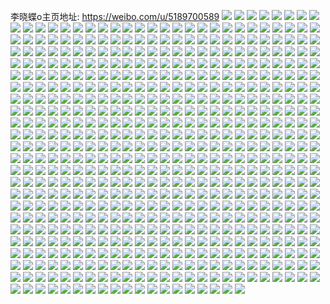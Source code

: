 李晓蝶o主页地址: https://weibo.com/u/5189700589 
![](https://wx4.sinaimg.cn/mw2000/005Fdscdly1h90dqfouexj31ig20f7wh.jpg) 
![](https://wx4.sinaimg.cn/mw2000/005Fdscdly1h90dqgrvoej31o0280npd.jpg) 
![](https://wx4.sinaimg.cn/mw2000/005Fdscdly1h90dqoedykj32c034mx6r.jpg) 
![](https://wx4.sinaimg.cn/mw2000/005Fdscdly1h90dqjhxczj31o0280npd.jpg) 
![](https://wx4.sinaimg.cn/mw2000/005Fdscdly1h90dr0ix6lj31o02804qq.jpg) 
![](https://wx4.sinaimg.cn/mw2000/005Fdscdly1h8qthbfp49j31o0280e81.jpg) 
![](https://wx4.sinaimg.cn/mw2000/005Fdscdly1h6ndadw82bj30u00wwjv1.jpg) 
![](https://wx4.sinaimg.cn/mw2000/005Fdscdly1h6m621wf6wj30zo0psjvu.jpg) 
![](https://wx4.sinaimg.cn/mw2000/005Fdscdly1h6j8hferr8j32c02c04qp.jpg) 
![](https://wx4.sinaimg.cn/mw2000/005Fdscdly1h6j87uygp4j32c02c0nbs.jpg) 
![](https://wx4.sinaimg.cn/mw2000/005Fdscdly1h6j8dy2i3oj32c02c0qrf.jpg) 
![](https://wx4.sinaimg.cn/mw2000/005Fdscdgy1h6c2bkn1poj31o0280grs.jpg) 
![](https://wx4.sinaimg.cn/mw2000/005Fdscdgy1h6c2bq7zt3j31o0281gqx.jpg) 
![](https://wx4.sinaimg.cn/mw2000/005Fdscdgy1h6c2kpcgekj32c0340ha6.jpg) 
![](https://wx4.sinaimg.cn/mw2000/005Fdscdgy1h6c2bgo3dwj30zo1bm41q.jpg) 
![](https://wx4.sinaimg.cn/mw2000/005Fdscdgy1h6c2b7m383j31o0280kjl.jpg) 
![](https://wx4.sinaimg.cn/mw2000/005Fdscdgy1h6c2bmipcjj31o02807eh.jpg) 
![](https://wx4.sinaimg.cn/mw2000/005Fdscdgy1h6c2bdthb4j30zo1bv1gr.jpg) 
![](https://wx4.sinaimg.cn/mw2000/005Fdscdgy1h6c2bso3tdj30zo1b1q9d.jpg) 
![](https://wx4.sinaimg.cn/mw2000/005Fdscdgy1h6c2h5tckyj31o028r4qq.jpg) 
![](https://wx4.sinaimg.cn/mw2000/005Fdscdly1h608ixtxgwj31o0280kjl.jpg) 
![](https://wx4.sinaimg.cn/mw2000/005Fdscdly1h608ib46yrj31ko27yagz.jpg) 
![](https://wx4.sinaimg.cn/mw2000/005Fdscdly1h608ithsagj31o0280tia.jpg) 
![](https://wx4.sinaimg.cn/mw2000/005Fdscdly1h52vajpbsqj31gw1yd4qp.jpg) 
![](https://wx4.sinaimg.cn/mw2000/005Fdscdly1h52vaivaejj30t219qwnw.jpg) 
![](https://wx4.sinaimg.cn/mw2000/005Fdscdly1h52vaj6orsj30ku0rsjwf.jpg) 
![](https://wx4.sinaimg.cn/mw2000/005Fdscdly1h4yejpgi2yj31o0280npd.jpg) 
![](https://wx4.sinaimg.cn/mw2000/005Fdscdly1h4vms8bqmgj30zo256dyf.jpg) 
![](https://wx4.sinaimg.cn/mw2000/005Fdscdly1h4l7ttb0vij31o0280b29.jpg) 
![](https://wx4.sinaimg.cn/mw2000/005Fdscdly1h4ay9s9obqj30se11v4b3.jpg) 
![](https://wx4.sinaimg.cn/mw2000/005Fdscdly1h4ay62gh09j31o028rnpd.jpg) 
![](https://wx4.sinaimg.cn/mw2000/005Fdscdly1h456ehzxqwj31t91t97wh.jpg) 
![](https://wx4.sinaimg.cn/mw2000/005Fdscdly1h456efht08j32c02c0u0x.jpg) 
![](https://wx4.sinaimg.cn/mw2000/005Fdscdly1h43gx2agq1j30ku0rsaex.jpg) 
![](https://wx4.sinaimg.cn/mw2000/005Fdscdly1h41ngn353aj30zo0pf791.jpg) 
![](https://wx4.sinaimg.cn/mw2000/005Fdscdly1h41ngnhbm4j30zo11vn64.jpg) 
![](https://wx4.sinaimg.cn/mw2000/005Fdscdly1h41ngo88zej30zh0bxtal.jpg) 
![](https://wx4.sinaimg.cn/mw2000/005Fdscdly1h41ngoi088j30zo0853zo.jpg) 
![](https://wx4.sinaimg.cn/mw2000/005Fdscdly1h3u5ukwcoaj31o0280b2b.jpg) 
![](https://wx4.sinaimg.cn/mw2000/005Fdscdly1h3u5ulv2l6j31o0280e83.jpg) 
![](https://wx4.sinaimg.cn/mw2000/005Fdscdly1h38rwpd4cxj32c02c0u0x.jpg) 
![](https://wx4.sinaimg.cn/mw2000/005Fdscdly1h38rwuupbdj32c02c01dm.jpg) 
![](https://wx4.sinaimg.cn/mw2000/005Fdscdly1h38rx5bo3rj32c02c0hdu.jpg) 
![](https://wx4.sinaimg.cn/mw2000/005Fdscdly1h38rg3iri2j30zo256kjl.jpg) 
![](https://wx4.sinaimg.cn/mw2000/005Fdscdly1h38rfj2ez8j30zo256kjl.jpg) 
![](https://wx4.sinaimg.cn/mw2000/005Fdscdly1h38rje3sz8j32560zox6p.jpg) 
![](https://wx4.sinaimg.cn/mw2000/005Fdscdly1h332u7xcmej31o0280npd.jpg) 
![](https://wx4.sinaimg.cn/mw2000/005Fdscdly1h314gqwycoj31o0280hdt.jpg) 
![](https://wx4.sinaimg.cn/mw2000/005Fdscdly1h2e3jd9wzsj30u00u0n7s.jpg) 
![](https://wx4.sinaimg.cn/mw2000/005Fdscdly1h2e3jdks3ij30u00u013z.jpg) 
![](https://wx4.sinaimg.cn/mw2000/005Fdscdly1h2e3jdx6egj30u00u0wr1.jpg) 
![](https://wx4.sinaimg.cn/mw2000/005Fdscdly1h27y7qyclqj32c02c0qv6.jpg) 
![](https://wx4.sinaimg.cn/mw2000/005Fdscdly1h26twt2237j31hz1pwhdt.jpg) 
![](https://wx4.sinaimg.cn/mw2000/005Fdscdly1h26tws21dij30u00u2jzc.jpg) 
![](https://wx4.sinaimg.cn/mw2000/005Fdscdly1h26twtmxxgj30ty0yynfl.jpg) 
![](https://wx4.sinaimg.cn/mw2000/005Fdscdly1h1w9yxzbj8j30zo256kcn.jpg) 
![](https://wx4.sinaimg.cn/mw2000/005Fdscdly1h1w9yxermkj30zo1bitgg.jpg) 
![](https://wx4.sinaimg.cn/mw2000/005Fdscdly1h0q1aklpm4j31o0280e81.jpg) 
![](https://wx4.sinaimg.cn/mw2000/005Fdscdly1h0lb2ttlttj31o01o04of.jpg) 
![](https://wx4.sinaimg.cn/mw2000/005Fdscdly1h0a7xwf5ycj32c02c0qv5.jpg) 
![](https://wx4.sinaimg.cn/mw2000/005Fdscdly1h0a7xx8vxqj32c02c0npd.jpg) 
![](https://wx4.sinaimg.cn/mw2000/005Fdscdly1h0a7xxzadqj32c02c0hdt.jpg) 
![](https://wx4.sinaimg.cn/mw2000/005Fdscdly1h0a7xynrssj32c02c0b29.jpg) 
![](https://wx4.sinaimg.cn/mw2000/005Fdscdly1h0a7xz1drpj30u00u0akm.jpg) 
![](https://wx4.sinaimg.cn/mw2000/005Fdscdly1h0a7xzenhmj30w70zotmy.jpg) 
![](https://wx4.sinaimg.cn/mw2000/005Fdscdly1h0a7y02iknj32c02c07wi.jpg) 
![](https://wx4.sinaimg.cn/mw2000/005Fdscdly1h0a7y186wxj32c02c0qv6.jpg) 
![](https://wx4.sinaimg.cn/mw2000/005Fdscdly1h0a7xvoyrwj31jk0pote5.jpg) 
![](https://wx4.sinaimg.cn/mw2000/005Fdscdly1gz79jorl3nj313211zatt.jpg) 
![](https://wx4.sinaimg.cn/mw2000/005Fdscdly1gz79k7unf6j32c02c0e83.jpg) 
![](https://wx4.sinaimg.cn/mw2000/005Fdscdly1gz79jmjifcj32c02c0hdv.jpg) 
![](https://wx4.sinaimg.cn/mw2000/005Fdscdly1gyvcuoxk4jj32c02c0b2a.jpg) 
![](https://wx4.sinaimg.cn/mw2000/005Fdscdly1gyshexzfuij32560zo7wh.jpg) 
![](https://wx4.sinaimg.cn/mw2000/005Fdscdly1gyshf03ntuj32560zoe81.jpg) 
![](https://wx4.sinaimg.cn/mw2000/005Fdscdly1gyomey2blzj32c02c01kx.jpg) 
![](https://wx4.sinaimg.cn/mw2000/005Fdscdly1gymk2g5r4mj30tz12u1bw.jpg) 
![](https://wx4.sinaimg.cn/mw2000/005Fdscdly1gymk2h89cnj30u0130dyb.jpg) 
![](https://wx4.sinaimg.cn/mw2000/005Fdscdly1gy9q2i588yj31nz25wb29.jpg) 
![](https://wx4.sinaimg.cn/mw2000/005Fdscdly1gxyzrbivu0j31o0280e81.jpg) 
![](https://wx4.sinaimg.cn/mw2000/005Fdscdly1gxyzrchkscj31o0280b2a.jpg) 
![](https://wx4.sinaimg.cn/mw2000/005Fdscdly1gxuf50pyaej32801o0x6p.jpg) 
![](https://wx4.sinaimg.cn/mw2000/005Fdscdly1gxkmcnzx1cj32c02c0npd.jpg) 
![](https://wx4.sinaimg.cn/mw2000/005Fdscdly1gx1r7veqjjj32c02c07wi.jpg) 
![](https://wx4.sinaimg.cn/mw2000/005Fdscdly1gx1r7u88a2j30yi1czwqu.jpg) 
![](https://wx4.sinaimg.cn/mw2000/005Fdscdly1gwuvyzh0vuj31411hcqkt.jpg) 
![](https://wx4.sinaimg.cn/mw2000/005Fdscdly1gwuvyyf07nj31411hcaox.jpg) 
![](https://wx4.sinaimg.cn/mw2000/005Fdscdly1gwuvywnkpzj31411hc4e9.jpg) 
![](https://wx4.sinaimg.cn/mw2000/005Fdscdly1gwuvyxsbnaj31401hc7jh.jpg) 
![](https://wx4.sinaimg.cn/mw2000/005Fdscdly1gwus9kvpefj32c02c07wi.jpg) 
![](https://wx4.sinaimg.cn/mw2000/005Fdscdly1gwjhbh11wnj32c02c0kjl.jpg) 
![](https://wx4.sinaimg.cn/mw2000/005Fdscdly1gwf5oo86nij31o0280e81.jpg) 
![](https://wx4.sinaimg.cn/mw2000/005Fdscdly1gwf104nyynj31o02807wh.jpg) 
![](https://wx4.sinaimg.cn/mw2000/005Fdscdly1gwf103v8tgj31o02807wh.jpg) 
![](https://wx4.sinaimg.cn/mw2000/005Fdscdly1gwf105efjsj328a28ax6p.jpg) 
![](https://wx4.sinaimg.cn/mw2000/005Fdscdly1gwf1511p3jj32c02c0npe.jpg) 
![](https://wx4.sinaimg.cn/mw2000/005Fdscdly1gwf1abwp3uj32c0298kjl.jpg) 
![](https://wx4.sinaimg.cn/mw2000/005Fdscdly1gw8np7w323j32c02c0npe.jpg) 
![](https://wx4.sinaimg.cn/mw2000/005Fdscdly1guu732h7stj62c02c0u0x02.jpg) 
![](https://wx4.sinaimg.cn/mw2000/005Fdscdly1guu73t4fkfj60u01sxgu802.jpg) 
![](https://wx4.sinaimg.cn/mw2000/005Fdscdly1gutwmlqp8rj62c02c0qv602.jpg) 
![](https://wx4.sinaimg.cn/mw2000/005Fdscdly1gutrigf0dgj62801o0b2902.jpg) 
![](https://wx4.sinaimg.cn/mw2000/005Fdscdly1guohkiltssj62c02c0kjl02.jpg) 
![](https://wx4.sinaimg.cn/mw2000/005Fdscdly1guohkqcammj62c02c0u0x02.jpg) 
![](https://wx4.sinaimg.cn/mw2000/005Fdscdly1guohkm1bksj62c02c0qv602.jpg) 
![](https://wx4.sinaimg.cn/mw2000/005Fdscdly1guohkoty95j62c02c0hdu02.jpg) 
![](https://wx4.sinaimg.cn/mw2000/005Fdscdly1guo0rwzndmj60yi0l60vw02.jpg) 
![](https://wx4.sinaimg.cn/mw2000/005Fdscdly1gu3mruhvmkj31j41z8qv5.jpg) 
![](https://wx4.sinaimg.cn/mw2000/005Fdscdly1gu3mrvbn8pj31jc27zx6p.jpg) 
![](https://wx4.sinaimg.cn/mw2000/005Fdscdly1gtudrv72p8j31ii23ehdt.jpg) 
![](https://wx4.sinaimg.cn/mw2000/005Fdscdly1gtudtwgtqzj31o0280npd.jpg) 
![](https://wx4.sinaimg.cn/mw2000/005Fdscdly1gttej4mllij32c033yqv6.jpg) 
![](https://wx4.sinaimg.cn/mw2000/005Fdscdly1gttej2pghrj32c02c0qv5.jpg) 
![](https://wx4.sinaimg.cn/mw2000/005Fdscdly1gtczaclzjoj32c02c04qq.jpg) 
![](https://wx4.sinaimg.cn/mw2000/005Fdscdly1gtczab81e3j30u00zuqi0.jpg) 
![](https://wx4.sinaimg.cn/mw2000/005Fdscdly1gtczah3dc5j33402c0npf.jpg) 
![](https://wx4.sinaimg.cn/mw2000/005Fdscdly1gtczakqulrj33402c0b2b.jpg) 
![](https://wx4.sinaimg.cn/mw2000/005Fdscdly1gtau64sarnj31o0280e81.jpg) 
![](https://wx4.sinaimg.cn/mw2000/005Fdscdly1gtau645pp3j31o0280hdt.jpg) 
![](https://wx4.sinaimg.cn/mw2000/005Fdscdly1gtau5hvuf6j31o0280hdt.jpg) 
![](https://wx4.sinaimg.cn/mw2000/005Fdscdly1gtatv0ndjjj31o0280hdt.jpg) 
![](https://wx4.sinaimg.cn/mw2000/005Fdscdly1gt51l80vvbj32c02c0npd.jpg) 
![](https://wx4.sinaimg.cn/mw2000/005Fdscdly1gt2js5v8a6j32c02c0e82.jpg) 
![](https://wx4.sinaimg.cn/mw2000/005Fdscdly1gsyqjfjw86j32c02c0b29.jpg) 
![](https://wx4.sinaimg.cn/mw2000/005Fdscdly1gsyqjehaynj32c02c0b29.jpg) 
![](https://wx4.sinaimg.cn/mw2000/005Fdscdly1gsmqeyl3wjj32c02c0hdt.jpg) 
![](https://wx4.sinaimg.cn/mw2000/005Fdscdly1gsdgzdqjcij30u0133b29.jpg) 
![](https://wx4.sinaimg.cn/mw2000/005Fdscdly1gsdgyes1cbj31o0280hdt.jpg) 
![](https://wx4.sinaimg.cn/mw2000/005Fdscdly1gsdgydu2vyj31j822t7wh.jpg) 
![](https://wx4.sinaimg.cn/mw2000/005Fdscdly1gsdgyqmwhej32c02c0e81.jpg) 
![](https://wx4.sinaimg.cn/mw2000/005Fdscdly1gsbwf0ms4nj33402c04qq.jpg) 
![](https://wx4.sinaimg.cn/mw2000/005Fdscdly1gsbwf2ivn4j33402c07wi.jpg) 
![](https://wx4.sinaimg.cn/mw2000/005Fdscdly1gsaram3qp6j30yi1nxdsm.jpg) 
![](https://wx4.sinaimg.cn/mw2000/005Fdscdly1gsarap2hvqj311k0lbq75.jpg) 
![](https://wx4.sinaimg.cn/mw2000/005Fdscdly1gsarapd8qej30o90d6q4s.jpg) 
![](https://wx4.sinaimg.cn/mw2000/005Fdscdly1gsaraoqpl6j30yi22o7gn.jpg) 
![](https://wx4.sinaimg.cn/mw2000/005Fdscdly1gsarapoa5nj30yi22ogwc.jpg) 
![](https://wx4.sinaimg.cn/mw2000/005Fdscdly1gsaran3hpdj32c02vehdt.jpg) 
![](https://wx4.sinaimg.cn/mw2000/005Fdscdly1gs1rnci6s0j31140njwj6.jpg) 
![](https://wx4.sinaimg.cn/mw2000/005Fdscdly1gs1rmtwns3j32c02c0k9s.jpg) 
![](https://wx4.sinaimg.cn/mw2000/005Fdscdly1gs1rmv3ipuj33402c04qp.jpg) 
![](https://wx4.sinaimg.cn/mw2000/005Fdscdly1grlql6nqmwj30j60qq4an.jpg) 
![](https://wx4.sinaimg.cn/mw2000/005Fdscdly1grlqkkl56tj32c02c07wh.jpg) 
![](https://wx4.sinaimg.cn/mw2000/005Fdscdly1grlqkmgz2vj32c02c0nn1.jpg) 
![](https://wx4.sinaimg.cn/mw2000/005Fdscdly1grlqkqk9iij32c02c04ok.jpg) 
![](https://wx4.sinaimg.cn/mw2000/005Fdscdly1grlqgo7ydgj31o0280b29.jpg) 
![](https://wx4.sinaimg.cn/mw2000/005Fdscdly1grlqko2bzpj32c02c0kjl.jpg) 
![](https://wx4.sinaimg.cn/mw2000/005Fdscdly1grlqktox4vj33402c0kjl.jpg) 
![](https://wx4.sinaimg.cn/mw2000/005Fdscdly1grlqkv8gsaj30qb163n3a.jpg) 
![](https://wx4.sinaimg.cn/mw2000/005Fdscdly1grlqum82m7j30pj0tqqa9.jpg) 
![](https://wx4.sinaimg.cn/mw2000/005Fdscdly1grk2o30zg5j31o02801kx.jpg) 
![](https://wx4.sinaimg.cn/mw2000/005Fdscdly1grk2o2fnwpj31o02801kx.jpg) 
![](https://wx4.sinaimg.cn/mw2000/005Fdscdly1grk2o0ou0zj31o0280b29.jpg) 
![](https://wx4.sinaimg.cn/mw2000/005Fdscdly1grk2nzmym4j31o02801kx.jpg) 
![](https://wx4.sinaimg.cn/mw2000/005Fdscdly1grk2o16qy3j31o02804qp.jpg) 
![](https://wx4.sinaimg.cn/mw2000/005Fdscdly1grk2o1ooajj31o02804qp.jpg) 
![](https://wx4.sinaimg.cn/mw2000/005Fdscdgy1grfbjjzhxoj31o02801kx.jpg) 
![](https://wx4.sinaimg.cn/mw2000/005Fdscdgy1grfbjfryykj31401hctjs.jpg) 
![](https://wx4.sinaimg.cn/mw2000/005Fdscdgy1grfbjht30rj31401hc7fw.jpg) 
![](https://wx4.sinaimg.cn/mw2000/005Fdscdgy1gre42bbd1jj31o02804qp.jpg) 
![](https://wx4.sinaimg.cn/mw2000/005Fdscdgy1gre42ah0c3j31o02804qp.jpg) 
![](https://wx4.sinaimg.cn/mw2000/005Fdscdgy1gqfnd6jqgkj31o0280x6p.jpg) 
![](https://wx4.sinaimg.cn/mw2000/005Fdscdgy1gqfnd51hvvj31jk223e81.jpg) 
![](https://wx4.sinaimg.cn/mw2000/005Fdscdly1gpmy5hr00bj32c02c0kjl.jpg) 
![](https://wx4.sinaimg.cn/mw2000/005Fdscdly1gpmy50dqmbj32c02c0b29.jpg) 
![](https://wx4.sinaimg.cn/mw2000/005Fdscdly1gpmy51zj9hj32c02c01kx.jpg) 
![](https://wx4.sinaimg.cn/mw2000/005Fdscdly1gpmy53ueq6j32c02c0b29.jpg) 
![](https://wx4.sinaimg.cn/mw2000/005Fdscdly1gph6bl4rzej31o02yohdt.jpg) 
![](https://wx4.sinaimg.cn/mw2000/005Fdscdly1gp6wy7fnsaj31o0280x6p.jpg) 
![](https://wx4.sinaimg.cn/mw2000/005Fdscdly1gp6wy6rp2ij31d9233b29.jpg) 
![](https://wx4.sinaimg.cn/mw2000/005Fdscdly1gp6wy60f19j31o0280x6p.jpg) 
![](https://wx4.sinaimg.cn/mw2000/005Fdscdly1gp6wy9v1t9j31co23ib29.jpg) 
![](https://wx4.sinaimg.cn/mw2000/005Fdscdly1gp6wyag8tkj31o0280x6p.jpg) 
![](https://wx4.sinaimg.cn/mw2000/005Fdscdly1gp6wy89z4kj31o0280hdt.jpg) 
![](https://wx4.sinaimg.cn/mw2000/005Fdscdly1gonrdjc1b0j31401hc19l.jpg) 
![](https://wx4.sinaimg.cn/mw2000/005Fdscdly1gonrdjvwc5j31411hc17a.jpg) 
![](https://wx4.sinaimg.cn/mw2000/005Fdscdgy1gomu8r7g3uj32c02c0hc2.jpg) 
![](https://wx4.sinaimg.cn/mw2000/005Fdscdgy1gomu8v51xgj30te11iagb.jpg) 
![](https://wx4.sinaimg.cn/mw2000/005Fdscdgy1gomu8t8is6j32c02c0kjl.jpg) 
![](https://wx4.sinaimg.cn/mw2000/005Fdscdgy1golovgogcbj32c02c0qpo.jpg) 
![](https://wx4.sinaimg.cn/mw2000/005Fdscdgy1golovdbj4qj32c02c0u0o.jpg) 
![](https://wx4.sinaimg.cn/mw2000/005Fdscdgy1golovf0yolj32c02c04ob.jpg) 
![](https://wx4.sinaimg.cn/mw2000/005Fdscdgy1gofrsza8hbj32c02c0b29.jpg) 
![](https://wx4.sinaimg.cn/mw2000/005Fdscdgy1goey1478wej308a0adjs0.jpg) 
![](https://wx4.sinaimg.cn/mw2000/005Fdscdgy1gncv7zpe2bj30u00wnjux.jpg) 
![](https://wx4.sinaimg.cn/mw2000/005Fdscdgy1gm9iz4akfnj31o0280qv7.jpg) 
![](https://wx4.sinaimg.cn/mw2000/005Fdscdgy1gm9j0a8yk0j32ps1j0qt9.jpg) 
![](https://wx4.sinaimg.cn/mw2000/005Fdscdgy1gl7bsp55z5j31o02807wh.jpg) 
![](https://wx4.sinaimg.cn/mw2000/005Fdscdgy1gl7bsx6xi3j31o02807wh.jpg) 
![](https://wx4.sinaimg.cn/mw2000/005Fdscdgy1gl7bsrp0xcj31o02807wh.jpg) 
![](https://wx4.sinaimg.cn/mw2000/005Fdscdgy1gl7bsur507j31o02807wh.jpg) 
![](https://wx4.sinaimg.cn/mw2000/005Fdscdgy1gl7bsq1kuaj31o0280b29.jpg) 
![](https://wx4.sinaimg.cn/mw2000/005Fdscdgy1gl7bstx7lsj31o02807wh.jpg) 
![](https://wx4.sinaimg.cn/mw2000/005Fdscdgy1gl7bsqwx47j31o0280b29.jpg) 
![](https://wx4.sinaimg.cn/mw2000/005Fdscdgy1gl7bsvlzzuj31o02804qp.jpg) 
![](https://wx4.sinaimg.cn/mw2000/005Fdscdgy1gl7bswcb7bj31o02804qp.jpg) 
![](https://wx4.sinaimg.cn/mw2000/005Fdscdgy1gl0lxt18lcj32c026k1ky.jpg) 
![](https://wx4.sinaimg.cn/mw2000/005Fdscdgy1gl0lxq4zilj32c02c0npd.jpg) 
![](https://wx4.sinaimg.cn/mw2000/005Fdscdgy1gl0lxrnqbmj32c02c0hdt.jpg) 
![](https://wx4.sinaimg.cn/mw2000/005Fdscdgy1gl0lxz52dqj32c02c0qpj.jpg) 
![](https://wx4.sinaimg.cn/mw2000/005Fdscdgy1gl0lxoz8g5j30u00zyb29.jpg) 
![](https://wx4.sinaimg.cn/mw2000/005Fdscdgy1gl0lxwwirvj32c02c01ky.jpg) 
![](https://wx4.sinaimg.cn/mw2000/005Fdscdgy1gktrqgxcdwj31o026chdu.jpg) 
![](https://wx4.sinaimg.cn/mw2000/005Fdscdgy1gktrq9a6klj31o026wu0z.jpg) 
![](https://wx4.sinaimg.cn/mw2000/005Fdscdgy1gktrqtsehnj31o029ku10.jpg) 
![](https://wx4.sinaimg.cn/mw2000/005Fdscdgy1gktrr0cvadj31kl23g7wj.jpg) 
![](https://wx4.sinaimg.cn/mw2000/005Fdscdgy1gktrrj0dvpj31o0280b2c.jpg) 
![](https://wx4.sinaimg.cn/mw2000/005Fdscdgy1gktrrpzvhej31o02801kg.jpg) 
![](https://wx4.sinaimg.cn/mw2000/005Fdscdgy1gkdzmm8mcwj33402c0ty1.jpg) 
![](https://wx4.sinaimg.cn/mw2000/005Fdscdgy1gkdzlqr4cgj33402gxqv6.jpg) 
![](https://wx4.sinaimg.cn/mw2000/005Fdscdgy1gkdzloytncj32c02c0x6p.jpg) 
![](https://wx4.sinaimg.cn/mw2000/005Fdscdgy1gkdzltydinj31o02yo7wh.jpg) 
![](https://wx4.sinaimg.cn/mw2000/005Fdscdgy1gkdzlrnh51j32c02c01kx.jpg) 
![](https://wx4.sinaimg.cn/mw2000/005Fdscdgy1gkdzlv5bw9j31o02yohdt.jpg) 
![](https://wx4.sinaimg.cn/mw2000/005Fdscdgy1gk601s7t2rj31o029s1l3.jpg) 
![](https://wx4.sinaimg.cn/mw2000/005Fdscdgy1gk601mt3wnj31o0280e88.jpg) 
![](https://wx4.sinaimg.cn/mw2000/005Fdscdgy1gk601hc3zrj31o0280u11.jpg) 
![](https://wx4.sinaimg.cn/mw2000/005Fdscdgy1gk601d3o34j31o0280qv9.jpg) 
![](https://wx4.sinaimg.cn/mw2000/005Fdscdgy1gk6014wkcdj32c03401l0.jpg) 
![](https://wx4.sinaimg.cn/mw2000/005Fdscdgy1gk600yxe8aj33402c0kjp.jpg) 
![](https://wx4.sinaimg.cn/mw2000/005Fdscdgy1gk601134uxj32c02c07wi.jpg) 
![](https://wx4.sinaimg.cn/mw2000/005Fdscdgy1gk6018btbxj32c03407wl.jpg) 
![](https://wx4.sinaimg.cn/mw2000/005Fdscdgy1gk601vll0uj31o0280kjn.jpg) 
![](https://wx4.sinaimg.cn/mw2000/005Fdscdly1gk45v6fjkdj31o0280x6r.jpg) 
![](https://wx4.sinaimg.cn/mw2000/005Fdscdly1gk45v4ndzvj31o0280npf.jpg) 
![](https://wx4.sinaimg.cn/mw2000/005Fdscdly1gk45v2bjwij31o0280x6r.jpg) 
![](https://wx4.sinaimg.cn/mw2000/005Fdscdly1gk3tjh4nonj32c02c01kx.jpg) 
![](https://wx4.sinaimg.cn/mw2000/005Fdscdly1gk3tj736lxj32c02c07wh.jpg) 
![](https://wx4.sinaimg.cn/mw2000/005Fdscdly1gk3tj9y2iyj32c02c07wh.jpg) 
![](https://wx4.sinaimg.cn/mw2000/005Fdscdly1gk3tix1byaj32c02c04nj.jpg) 
![](https://wx4.sinaimg.cn/mw2000/005Fdscdly1gk3tizvyehj32c02c07wh.jpg) 
![](https://wx4.sinaimg.cn/mw2000/005Fdscdly1gk3tj24tlbj32c02c01kx.jpg) 
![](https://wx4.sinaimg.cn/mw2000/005Fdscdly1gk3tj4ridaj32c02c0qs0.jpg) 
![](https://wx4.sinaimg.cn/mw2000/005Fdscdly1gk3tjcw1s1j32c02c0b29.jpg) 
![](https://wx4.sinaimg.cn/mw2000/005Fdscdly1gk3tjf3pnfj32c02c04qp.jpg) 
![](https://wx4.sinaimg.cn/mw2000/005Fdscdly1gk200jgag9j33402c0u0x.jpg) 
![](https://wx4.sinaimg.cn/mw2000/005Fdscdly1gk2008bnz2j33402c07wi.jpg) 
![](https://wx4.sinaimg.cn/mw2000/005Fdscdly1gk200e22t2j33402c04qq.jpg) 
![](https://wx4.sinaimg.cn/mw2000/005Fdscdly1gk20041igwj33402c0b29.jpg) 
![](https://wx4.sinaimg.cn/mw2000/005Fdscdly1gk1zzpi3maj31zk1iyhdy.jpg) 
![](https://wx4.sinaimg.cn/mw2000/005Fdscdly1gk2000mng7j32c02c0hdt.jpg) 
![](https://wx4.sinaimg.cn/mw2000/005Fdscdly1gk1zzwj23kj32c02c07wh.jpg) 
![](https://wx4.sinaimg.cn/mw2000/005Fdscdly1gk1zzrdwesj32c02c04qp.jpg) 
![](https://wx4.sinaimg.cn/mw2000/005Fdscdly1gk1zzu27lpj32c02c01kx.jpg) 
![](https://wx4.sinaimg.cn/mw2000/005Fdscdgy1gjjieryfb4j31o0280u0z.jpg) 
![](https://wx4.sinaimg.cn/mw2000/005Fdscdgy1gjjbc747srj32c02c0kjl.jpg) 
![](https://wx4.sinaimg.cn/mw2000/005Fdscdgy1gjjbc4oiq2j32c02c01a7.jpg) 
![](https://wx4.sinaimg.cn/mw2000/005Fdscdgy1gja9wbnlxgj32c02c07wm.jpg) 
![](https://wx4.sinaimg.cn/mw2000/005Fdscdgy1gja9wq6p6dj32801o0qv8.jpg) 
![](https://wx4.sinaimg.cn/mw2000/005Fdscdgy1gja9wczridj30v9176u0x.jpg) 
![](https://wx4.sinaimg.cn/mw2000/005Fdscdgy1gja9wmq11jj32c02c0u11.jpg) 
![](https://wx4.sinaimg.cn/mw2000/005Fdscdgy1gja9wj381tj32c02c0x6u.jpg) 
![](https://wx4.sinaimg.cn/mw2000/005Fdscdgy1gja9wgete4j32c02c0kjo.jpg) 
![](https://wx4.sinaimg.cn/mw2000/005Fdscdgy1gja9ws2exjj31o0280qv7.jpg) 
![](https://wx4.sinaimg.cn/mw2000/005Fdscdgy1gja9wu130sj31o0280u0z.jpg) 
![](https://wx4.sinaimg.cn/mw2000/005Fdscdgy1gja9wx2iz1j31o02yoe84.jpg) 
![](https://wx4.sinaimg.cn/mw2000/005Fdscdgy1gj7ewszyofj32c02c0tsg.jpg) 
![](https://wx4.sinaimg.cn/mw2000/005Fdscdgy1giv1ht4pm6j31o02yoqv8.jpg) 
![](https://wx4.sinaimg.cn/mw2000/005Fdscdgy1giv1hop98zj32c02c01ky.jpg) 
![](https://wx4.sinaimg.cn/mw2000/005Fdscdgy1gisp1vgnncj31o0280npd.jpg) 
![](https://wx4.sinaimg.cn/mw2000/005Fdscdgy1giq7xf74o6j32c02c0npe.jpg) 
![](https://wx4.sinaimg.cn/mw2000/005Fdscdgy1giq7xdja90j3295295x6t.jpg) 
![](https://wx4.sinaimg.cn/mw2000/005Fdscdgy1giey5ewgsvj31o0280b2a.jpg) 
![](https://wx4.sinaimg.cn/mw2000/005Fdscdgy1giey5iy6ngj31o02804qq.jpg) 
![](https://wx4.sinaimg.cn/mw2000/005Fdscdgy1giex6jzgqoj31o01o04qq.jpg) 
![](https://wx4.sinaimg.cn/mw2000/005Fdscdgy1giex6opiwaj32c02c04qq.jpg) 
![](https://wx4.sinaimg.cn/mw2000/005Fdscdgy1giex6i13aej31o01o0e82.jpg) 
![](https://wx4.sinaimg.cn/mw2000/005Fdscdgy1giex6mniosj32c02c0u0y.jpg) 
![](https://wx4.sinaimg.cn/mw2000/005Fdscdgy1giex3hpwe6j32c02c0qv6.jpg) 
![](https://wx4.sinaimg.cn/mw2000/005Fdscdgy1giex6fx8zfj33402c01ky.jpg) 
![](https://wx4.sinaimg.cn/mw2000/005Fdscdgy1giex3kip9lj32c02c04qr.jpg) 
![](https://wx4.sinaimg.cn/mw2000/005Fdscdgy1giex6dk7bkj31o01o04qp.jpg) 
![](https://wx4.sinaimg.cn/mw2000/005Fdscdgy1gi7r3u0bx0j32xn278e82.jpg) 
![](https://wx4.sinaimg.cn/mw2000/005Fdscdly1gi0ufue2qlj32c02c0npd.jpg) 
![](https://wx4.sinaimg.cn/mw2000/005Fdscdly1gi0ufsx2nyj32c02c0b2a.jpg) 
![](https://wx4.sinaimg.cn/mw2000/005Fdscdly1gi0ufw1si0j32c02c0npd.jpg) 
![](https://wx4.sinaimg.cn/mw2000/005Fdscdgy1gi058i2l1cj33ar334b2c.jpg) 
![](https://wx4.sinaimg.cn/mw2000/005Fdscdgy1gi058ntuljj33402c3kjn.jpg) 
![](https://wx4.sinaimg.cn/mw2000/005Fdscdgy1gi058l4zioj3440334b2e.jpg) 
![](https://wx4.sinaimg.cn/mw2000/005Fdscdgy1gi058pr81wj33402lgnpf.jpg) 
![](https://wx4.sinaimg.cn/mw2000/005Fdscdgy1ghzyw85bvoj32c02c04qr.jpg) 
![](https://wx4.sinaimg.cn/mw2000/005Fdscdgy1ghzyw15g8gj32c02c0x6q.jpg) 
![](https://wx4.sinaimg.cn/mw2000/005Fdscdgy1ghzyw2nce9j32c02c0npe.jpg) 
![](https://wx4.sinaimg.cn/mw2000/005Fdscdgy1ghzyw9vqdbj32c02c04qq.jpg) 
![](https://wx4.sinaimg.cn/mw2000/005Fdscdgy1ghzywauimej32c02c0qv5.jpg) 
![](https://wx4.sinaimg.cn/mw2000/005Fdscdgy1ghzyvy6l1sj32c02c07wi.jpg) 
![](https://wx4.sinaimg.cn/mw2000/005Fdscdgy1ghzyw5e34ij32c02c0qv6.jpg) 
![](https://wx4.sinaimg.cn/mw2000/005Fdscdgy1ghzyvve9gzj32c02c0u0y.jpg) 
![](https://wx4.sinaimg.cn/mw2000/005Fdscdgy1ghzyvt7a4lj32c02c0b2a.jpg) 
![](https://wx4.sinaimg.cn/mw2000/005Fdscdgy1ghzywc7eqqj32c02c0qv5.jpg) 
![](https://wx4.sinaimg.cn/mw2000/005Fdscdgy1ghw9tuatewj322o340b2k.jpg) 
![](https://wx4.sinaimg.cn/mw2000/005Fdscdgy1ghw9tmktijj31f02iob29.jpg) 
![](https://wx4.sinaimg.cn/mw2000/005Fdscdgy1ghw9tdtindj322o3401l4.jpg) 
![](https://wx4.sinaimg.cn/mw2000/005Fdscdgy1ghw9towj7cj32c73ibnpf.jpg) 
![](https://wx4.sinaimg.cn/mw2000/005Fdscdgy1ghw9tndrmhj31f02iob29.jpg) 
![](https://wx4.sinaimg.cn/mw2000/005Fdscdgy1ghw9tyh3tqj322o3401l4.jpg) 
![](https://wx4.sinaimg.cn/mw2000/005Fdscdgy1ghw9tqa7qhj33344mo4qq.jpg) 
![](https://wx4.sinaimg.cn/mw2000/005Fdscdgy1ghw9u5wsavj322o3401l5.jpg) 
![](https://wx4.sinaimg.cn/mw2000/005Fdscdgy1ghw9taor6dj322434wb2k.jpg) 
![](https://wx4.sinaimg.cn/mw2000/005Fdscdgy1ghwa7fsmlmj32x64frkjm.jpg) 
![](https://wx4.sinaimg.cn/mw2000/005Fdscdgy1ghw9yvnzrxj322o340qvb.jpg) 
![](https://wx4.sinaimg.cn/mw2000/005Fdscdgy1ghtqe0zpucj31o01o0e82.jpg) 
![](https://wx4.sinaimg.cn/mw2000/005Fdscdly1ghpbz99eboj32c02c01kz.jpg) 
![](https://wx4.sinaimg.cn/mw2000/005Fdscdly1ghpbzdvljtj32c02c0b2a.jpg) 
![](https://wx4.sinaimg.cn/mw2000/005Fdscdly1ghpbzav224j32c02c0x6p.jpg) 
![](https://wx4.sinaimg.cn/mw2000/005Fdscdly1ghpbzcdz4kj32c02c0npd.jpg) 
![](https://wx4.sinaimg.cn/mw2000/005Fdscdly1ghpbuh6l8xj33402c0e82.jpg) 
![](https://wx4.sinaimg.cn/mw2000/005Fdscdly1ghpbuitjenj32c02c0qv6.jpg) 
![](https://wx4.sinaimg.cn/mw2000/005Fdscdly1ghpbuqmu6ej32c02c0x6q.jpg) 
![](https://wx4.sinaimg.cn/mw2000/005Fdscdly1ghpbus56axj32c02c0b2a.jpg) 
![](https://wx4.sinaimg.cn/mw2000/005Fdscdly1ghpbzh8fz5j32c02c07wj.jpg) 
![](https://wx4.sinaimg.cn/mw2000/005Fdscdly1ghpbzfdxxjj32c02c0b2a.jpg) 
![](https://wx4.sinaimg.cn/mw2000/005Fdscdly1ghpbuvhwrmj33402c0u0y.jpg) 
![](https://wx4.sinaimg.cn/mw2000/005Fdscdly1ghpbuthyw7j32c02c0b2a.jpg) 
![](https://wx4.sinaimg.cn/mw2000/005Fdscdly1ghpbwrqxd4j33402c07wi.jpg) 
![](https://wx4.sinaimg.cn/mw2000/005Fdscdgy1ghrwd2p9wvj3128128qv5.jpg) 
![](https://wx4.sinaimg.cn/mw2000/005Fdscdly1ghp52zbj1yj33402c0b2b.jpg) 
![](https://wx4.sinaimg.cn/mw2000/005Fdscdly1ghp53273l2j33402c0e83.jpg) 
![](https://wx4.sinaimg.cn/mw2000/005Fdscdly1ghp5362xtrj32c029bqv7.jpg) 
![](https://wx4.sinaimg.cn/mw2000/005Fdscdly1ghp5395l4qj33402c0kjm.jpg) 
![](https://wx4.sinaimg.cn/mw2000/005Fdscdly1ghp53bq310j33402c07wh.jpg) 
![](https://wx4.sinaimg.cn/mw2000/005Fdscdly1ghp54tjwilj32c02c07wi.jpg) 
![](https://wx4.sinaimg.cn/mw2000/005Fdscdly1ghp54qwpdfj32c02c07wi.jpg) 
![](https://wx4.sinaimg.cn/mw2000/005Fdscdly1ghp54wd756j32c02c04qq.jpg) 
![](https://wx4.sinaimg.cn/mw2000/005Fdscdly1ghp54y2b2uj32c02c0npd.jpg) 
![](https://wx4.sinaimg.cn/mw2000/005Fdscdly1ghkklt5cenj32c02c0b29.jpg) 
![](https://wx4.sinaimg.cn/mw2000/005Fdscdly1ghcv4cmhykj30rs1c0b29.jpg) 
![](https://wx4.sinaimg.cn/mw2000/005Fdscdly1ghcv6nzqnaj30u00u0wvd.jpg) 
![](https://wx4.sinaimg.cn/mw2000/005Fdscdly1ghbmp51ofsj32c02c0hdu.jpg) 
![](https://wx4.sinaimg.cn/mw2000/005Fdscdly1ghbmp7g1s9j32c02c0npf.jpg) 
![](https://wx4.sinaimg.cn/mw2000/005Fdscdly1ghbmp2varij32c02c0u0y.jpg) 
![](https://wx4.sinaimg.cn/mw2000/005Fdscdly1ghbmp96ar1j32c02c0e82.jpg) 
![](https://wx4.sinaimg.cn/mw2000/005Fdscdly1ghbmpbrkgyj32c02c04qq.jpg) 
![](https://wx4.sinaimg.cn/mw2000/005Fdscdly1ghbmpduot7j32c02c07wi.jpg) 
![](https://wx4.sinaimg.cn/mw2000/005Fdscdgy1gh6or7lexgj31o01o0qv6.jpg) 
![](https://wx4.sinaimg.cn/mw2000/005Fdscdgy1gh5jeefzlij30u00u0b29.jpg) 
![](https://wx4.sinaimg.cn/mw2000/005Fdscdgy1gggavagow9j31vo0v97wo.jpg) 
![](https://wx4.sinaimg.cn/mw2000/005Fdscdgy1gfqlaz1empj32c02c0x6p.jpg) 
![](https://wx4.sinaimg.cn/mw2000/005Fdscdly1gfpyo6gxvpj31mp282b2b.jpg) 
![](https://wx4.sinaimg.cn/mw2000/005Fdscdly1gfpq6ijw4tj32c02c0b2a.jpg) 
![](https://wx4.sinaimg.cn/mw2000/005Fdscdly1gfolqk06o2j32c02c0qv6.jpg) 
![](https://wx4.sinaimg.cn/mw2000/005Fdscdly1gfoevr2r51j31o0280hdv.jpg) 
![](https://wx4.sinaimg.cn/mw2000/005Fdscdly1gfoevwlp53j31o0280e83.jpg) 
![](https://wx4.sinaimg.cn/mw2000/005Fdscdly1gfoevu4u8ij31o0280hdv.jpg) 
![](https://wx4.sinaimg.cn/mw2000/005Fdscdgy1gfm8jx3s0hj33402c0npe.jpg) 
![](https://wx4.sinaimg.cn/mw2000/005Fdscdgy1gfcokcctkvj32c02c0x6q.jpg) 
![](https://wx4.sinaimg.cn/mw2000/005Fdscdgy1gfcok9vp2aj32c02c01kz.jpg) 
![](https://wx4.sinaimg.cn/mw2000/005Fdscdly1gf9ov04ctej313914btvp.jpg) 
![](https://wx4.sinaimg.cn/mw2000/005Fdscdly1gf9ouzj4agj316o1kuhdv.jpg) 
![](https://wx4.sinaimg.cn/mw2000/005Fdscdly1gf9ouksfcgj32c2380x6w.jpg) 
![](https://wx4.sinaimg.cn/mw2000/005Fdscdly1gf9oupo7ozj31ho20gqva.jpg) 
![](https://wx4.sinaimg.cn/mw2000/005Fdscdly1gf9ousgeaaj31ho20kqva.jpg) 
![](https://wx4.sinaimg.cn/mw2000/005Fdscdly1gf9ovo23n0j32c02c0npd.jpg) 
![](https://wx4.sinaimg.cn/mw2000/005Fdscdly1gf9ouuxce1j32c0340hdx.jpg) 
![](https://wx4.sinaimg.cn/mw2000/005Fdscdly1gf9ouwflcsj32c02c0e82.jpg) 
![](https://wx4.sinaimg.cn/mw2000/005Fdscdly1gf9ouxlse0j31r03407wi.jpg) 
![](https://wx4.sinaimg.cn/mw2000/005Fdscdgy1gf8eqqfveoj32c02c0hdu.jpg) 
![](https://wx4.sinaimg.cn/mw2000/005Fdscdgy1gf68myt53wj31dj1u1nph.jpg) 
![](https://wx4.sinaimg.cn/mw2000/005Fdscdgy1ggwqo2f2aij31zk1i27wj.jpg) 
![](https://wx4.sinaimg.cn/mw2000/005Fdscdly1gf3r7oepeqj31zk1hou0z.jpg) 
![](https://wx4.sinaimg.cn/mw2000/005Fdscdly1gf3r85r5wij31zk1jqb2e.jpg) 
![](https://wx4.sinaimg.cn/mw2000/005Fdscdly1gf3r6vie0vj31d91d9hdu.jpg) 
![](https://wx4.sinaimg.cn/mw2000/005Fdscdly1gf3r8fohb2j31ho20snpf.jpg) 
![](https://wx4.sinaimg.cn/mw2000/005Fdscdly1gf3r7a4d89j31ho200b2c.jpg) 
![](https://wx4.sinaimg.cn/mw2000/005Fdscdly1gf3r6oonatj31ho1kk4qs.jpg) 
![](https://wx4.sinaimg.cn/mw2000/005Fdscdgy1geze52mo6bj32bc2bc7wi.jpg) 
![](https://wx4.sinaimg.cn/mw2000/005Fdscdgy1geze5b11moj32bc2bcb2a.jpg) 
![](https://wx4.sinaimg.cn/mw2000/005Fdscdgy1geze597t97j32bc2bce83.jpg) 
![](https://wx4.sinaimg.cn/mw2000/005Fdscdgy1geze55qkg4j32bc2bc4qr.jpg) 
![](https://wx4.sinaimg.cn/mw2000/005Fdscdgy1gestvs3hphj31o02801l1.jpg) 
![](https://wx4.sinaimg.cn/mw2000/005Fdscdly3ge673himv2j31kw1kwe83.jpg) 
![](https://wx4.sinaimg.cn/mw2000/005Fdscdly3ge673hfeflj31kw1kwe83.jpg) 
![](https://wx4.sinaimg.cn/mw2000/005Fdscdgy1galwhx6a4zj30r30srqjd.jpg) 
![](https://wx4.sinaimg.cn/mw2000/005Fdscdgy1galwi6kjwsj30qi0rcdu2.jpg) 
![](https://wx4.sinaimg.cn/mw2000/005Fdscdgy1galwil8oyej30rr0s7aqc.jpg) 
![](https://wx4.sinaimg.cn/mw2000/005Fdscdgy1g9l4bekuqcj32c02c07wh.jpg) 
![](https://wx4.sinaimg.cn/mw2000/005Fdscdgy1g9l4bg2juij32c02c0npe.jpg) 
![](https://wx4.sinaimg.cn/mw2000/005Fdscdgy1g9l4bhoushj33402c0b2a.jpg) 
![](https://wx4.sinaimg.cn/mw2000/005Fdscdgy1g971gy0m0uj30v90n54ms.jpg) 
![](https://wx4.sinaimg.cn/mw2000/005Fdscdgy1g971h0u205j33402c0b2b.jpg) 
![](https://wx4.sinaimg.cn/mw2000/005Fdscdgy1g94iwbcg53j30v90naqmx.jpg) 
![](https://wx4.sinaimg.cn/mw2000/005Fdscdgy1g94iwchxxsj30v90n0nov.jpg) 
![](https://wx4.sinaimg.cn/mw2000/005Fdscdgy1g94iwdto6yj30v90uq1kx.jpg) 
![](https://wx4.sinaimg.cn/mw2000/005Fdscdgy1g94iwez2kqj30v90n21hh.jpg) 
![](https://wx4.sinaimg.cn/mw2000/005Fdscdgy1g8ytj8ygvvj316o1kwdu1.jpg) 
![](https://wx4.sinaimg.cn/mw2000/005Fdscdgy1g8ytj9nte0j31kw16o7ko.jpg) 
![](https://wx4.sinaimg.cn/mw2000/005Fdscdgy1g8vhkjhf8tj32c01v8x6p.jpg) 
![](https://wx4.sinaimg.cn/mw2000/005Fdscdgy1g8vhklo3xrj33402c01l0.jpg) 
![](https://wx4.sinaimg.cn/mw2000/005Fdscdgy1g8vhki03ifj30v90n4b29.jpg) 
![](https://wx4.sinaimg.cn/mw2000/005Fdscdgy1g8vhkg26c3j33402c0x6r.jpg) 
![](https://wx4.sinaimg.cn/mw2000/005Fdscdgy1g7sx5wepvhj30v91vob2h.jpg) 
![](https://wx4.sinaimg.cn/mw2000/005Fdscdgy1g7sx5xpedwj32c02c04qp.jpg) 
![](https://wx4.sinaimg.cn/mw2000/005Fdscdgy1g7pws6uqbmj33402c07wj.jpg) 
![](https://wx4.sinaimg.cn/mw2000/005Fdscdgy1g7n7faktfwj316o1ku1kx.jpg) 
![](https://wx4.sinaimg.cn/mw2000/005Fdscdgy1g7n7f4jzyfj30rs1dtww8.jpg) 
![](https://wx4.sinaimg.cn/mw2000/005Fdscdgy1g7n7f3m8yjj30rs1m11cr.jpg) 
![](https://wx4.sinaimg.cn/mw2000/005Fdscdgy1g7n7f5yyrhj30rs1u3wyb.jpg) 
![](https://wx4.sinaimg.cn/mw2000/005Fdscdgy1g7n7fdi9f5j32c02c0qv5.jpg) 
![](https://wx4.sinaimg.cn/mw2000/005Fdscdgy1g7n7f721dtj30rs16re01.jpg) 
![](https://wx4.sinaimg.cn/mw2000/005Fdscdgy1g7n7f1o6tpj30rs26qqo6.jpg) 
![](https://wx4.sinaimg.cn/mw2000/005Fdscdgy1g7n7f8kwrsj32c02c0kjl.jpg) 
![](https://wx4.sinaimg.cn/mw2000/005Fdscdgy1g7n7fhtaaaj32c02c07wh.jpg) 
![](https://wx4.sinaimg.cn/mw2000/005Fdscdgy1g7gvomtkzrj33402c0kjn.jpg) 
![](https://wx4.sinaimg.cn/mw2000/005Fdscdgy1g7gvodjo5vj32c0340hdt.jpg) 
![](https://wx4.sinaimg.cn/mw2000/005Fdscdgy1g7gvo3bozij32c0340kjl.jpg) 
![](https://wx4.sinaimg.cn/mw2000/005Fdscdgy1g7gvnyuyk3j32c02c04qp.jpg) 
![](https://wx4.sinaimg.cn/mw2000/005Fdscdgy1g7gvo9jxswj32c0340e82.jpg) 
![](https://wx4.sinaimg.cn/mw2000/005Fdscdgy1g7f74gr55uj334021pu0x.jpg) 
![](https://wx4.sinaimg.cn/mw2000/005Fdscdgy1g7f74f3x77j32c02by7wi.jpg) 
![](https://wx4.sinaimg.cn/mw2000/005Fdscdgy1g7f74kj5kyj334028gx6q.jpg) 
![](https://wx4.sinaimg.cn/mw2000/005Fdscdgy1g7f74id2rhj32c02byx6p.jpg) 
![](https://wx4.sinaimg.cn/mw2000/005Fdscdgy1g7ejw7grcpj32c02byhdu.jpg) 
![](https://wx4.sinaimg.cn/mw2000/005Fdscdgy1g7ejwccttmj32c02byu0y.jpg) 
![](https://wx4.sinaimg.cn/mw2000/005Fdscdgy1g7ejw8y4hxj32c02byu0y.jpg) 
![](https://wx4.sinaimg.cn/mw2000/005Fdscdgy1g71qa4mzv3j32c02c0e82.jpg) 
![](https://wx4.sinaimg.cn/mw2000/005Fdscdly1g6zttqbk3lj32c02c07wi.jpg) 
![](https://wx4.sinaimg.cn/mw2000/005Fdscdgy1g5tzdboofaj33402c0hdt.jpg) 
![](https://wx4.sinaimg.cn/mw2000/005Fdscdgy1g5q891pmijj33402c0qv5.jpg) 
![](https://wx4.sinaimg.cn/mw2000/005Fdscdgy1g5q88vg84tj33402c0kjl.jpg) 
![](https://wx4.sinaimg.cn/mw2000/005Fdscdgy1g5q89clro8j33402c0u0x.jpg) 
![](https://wx4.sinaimg.cn/mw2000/005Fdscdgy1g5q88xy62rj33402c0u0q.jpg) 
![](https://wx4.sinaimg.cn/mw2000/005Fdscdgy1g5kdu8t9npj33402c0e81.jpg) 
![](https://wx4.sinaimg.cn/mw2000/005Fdscdgy1g5kduipffuj32c02c0wwk.jpg) 
![](https://wx4.sinaimg.cn/mw2000/005Fdscdgy1g5kdud5ys4j33402c0qv5.jpg) 
![](https://wx4.sinaimg.cn/mw2000/005Fdscdgy1g5kdugfplzj32c02ede81.jpg) 
![](https://wx4.sinaimg.cn/mw2000/005Fdscdgy1g5kdu7c66jj32c02c0qrq.jpg) 
![](https://wx4.sinaimg.cn/mw2000/005Fdscdgy1g5kdufgn0dj32c02f8e81.jpg) 
![](https://wx4.sinaimg.cn/mw2000/005Fdscdgy1g5kduazy8xj33402c0e81.jpg) 
![](https://wx4.sinaimg.cn/mw2000/005Fdscdgy1g5kdukfwvoj33402c0x6q.jpg) 
![](https://wx4.sinaimg.cn/mw2000/005Fdscdgy1g5kduhk5y0j32c027wu0x.jpg) 
![](https://wx4.sinaimg.cn/mw2000/005Fdscdgy1g5gpct2eb4j33402c0npd.jpg) 
![](https://wx4.sinaimg.cn/mw2000/005Fdscdgy1g5gpcp6t1vj33402c0u0x.jpg) 
![](https://wx4.sinaimg.cn/mw2000/005Fdscdgy1g5gpcwokghj33402c0u0x.jpg) 
![](https://wx4.sinaimg.cn/mw2000/005Fdscdgy1g5gpcyyprij33402c04l4.jpg) 
![](https://wx4.sinaimg.cn/mw2000/005Fdscdgy1g5gpdb5f0fj33402c0hdt.jpg) 
![](https://wx4.sinaimg.cn/mw2000/005Fdscdgy1g5gpdetwrzj330u29me82.jpg) 
![](https://wx4.sinaimg.cn/mw2000/005Fdscdgy1g5gpd869kfj33402c0kdf.jpg) 
![](https://wx4.sinaimg.cn/mw2000/005Fdscdgy1g5gpd5l5vcj33402c01ky.jpg) 
![](https://wx4.sinaimg.cn/mw2000/005Fdscdgy1g5gpd1sviyj33402c0u0x.jpg) 
![](https://wx4.sinaimg.cn/mw2000/005Fdscdgy1g4pes349zuj30u0190aem.jpg) 
![](https://wx4.sinaimg.cn/mw2000/005Fdscdgy1g4pes42s0jj30u0190tdg.jpg) 
![](https://wx4.sinaimg.cn/mw2000/005Fdscdgy1g4pes5ryo8j30u019045d.jpg) 
![](https://wx4.sinaimg.cn/mw2000/005Fdscdgy1g4pes76tzgj30u019010g.jpg) 
![](https://wx4.sinaimg.cn/mw2000/005Fdscdgy1g4hwtmarrnj31900u0jzr.jpg) 
![](https://wx4.sinaimg.cn/mw2000/005Fdscdgy1g4hwtk7vffj30u0190dqb.jpg) 
![](https://wx4.sinaimg.cn/mw2000/005Fdscdgy1g4hwtlto50j30u0190n7d.jpg) 
![](https://wx4.sinaimg.cn/mw2000/005Fdscdgy1g4hwtla7chj30u0190176.jpg) 
![](https://wx4.sinaimg.cn/mw2000/005Fdscdgy1g4hwtn66elj30u0190gyl.jpg) 
![](https://wx4.sinaimg.cn/mw2000/005Fdscdgy1g4hx0hfxh1j30u0190alj.jpg) 
![](https://wx4.sinaimg.cn/mw2000/005Fdscdgy1g4dhcd0lxrj33402c0hdu.jpg) 
![](https://wx4.sinaimg.cn/mw2000/005Fdscdgy1g4dhce908nj33402c07vk.jpg) 
![](https://wx4.sinaimg.cn/mw2000/005Fdscdgy1g49m0563xjj33402c0e81.jpg) 
![](https://wx4.sinaimg.cn/mw2000/005Fdscdgy1g49m07dz7oj33402c0gwd.jpg) 
![](https://wx4.sinaimg.cn/mw2000/005Fdscdgy1g49m0afo4rj33402c0b29.jpg) 
![](https://wx4.sinaimg.cn/mw2000/005Fdscdgy1g49m0jirrvj33402c04p6.jpg) 
![](https://wx4.sinaimg.cn/mw2000/005Fdscdgy1g49m0dpncoj33402c01kx.jpg) 
![](https://wx4.sinaimg.cn/mw2000/005Fdscdgy1g49m0gtfh2j33402c0qud.jpg) 
![](https://wx4.sinaimg.cn/mw2000/005Fdscdgy1g47qvealwwj32c02c0e81.jpg) 
![](https://wx4.sinaimg.cn/mw2000/005Fdscdgy1g47qvwzq7wj32c02c01kx.jpg) 
![](https://wx4.sinaimg.cn/mw2000/005Fdscdgy1g47qyutfpvj30lo0loju4.jpg) 
![](https://wx4.sinaimg.cn/mw2000/005Fdscdgy1g43y6f2nvjj30u00u0n5c.jpg) 
![](https://wx4.sinaimg.cn/mw2000/005Fdscdgy1g43y68u5akj30yg1cqu0x.jpg) 
![](https://wx4.sinaimg.cn/mw2000/005Fdscdgy1g43y69dip3j31900u0jxm.jpg) 
![](https://wx4.sinaimg.cn/mw2000/005Fdscdly1g3qttqi3u7j33402c04qs.jpg) 
![](https://wx4.sinaimg.cn/mw2000/005Fdscdly1g3qtu5sivyj33402c07wj.jpg) 
![](https://wx4.sinaimg.cn/mw2000/005Fdscdly1g3qttvu1gvj33402c07wk.jpg) 
![](https://wx4.sinaimg.cn/mw2000/005Fdscdly1g3qu20ganej30t20t5qp0.jpg) 
![](https://wx4.sinaimg.cn/mw2000/005Fdscdly1g3qtudiof5j33402c0hdu.jpg) 
![](https://wx4.sinaimg.cn/mw2000/005Fdscdly1g3qtu8e70mj33402c07wi.jpg) 
![](https://wx4.sinaimg.cn/mw2000/005Fdscdgy1g3jgfp1g8wj32c0340kjl.jpg) 
![](https://wx4.sinaimg.cn/mw2000/005Fdscdgy1g3hwtlnst6j32o82o8x6p.jpg) 
![](https://wx4.sinaimg.cn/mw2000/005Fdscdgy1g3g9fheo7zj32c01qhhdt.jpg) 
![](https://wx4.sinaimg.cn/mw2000/005Fdscdgy1g3g9fly6faj32c01tmhdt.jpg) 
![](https://wx4.sinaimg.cn/mw2000/005Fdscdgy1g3g9fjn2f4j32c01uykjl.jpg) 
![](https://wx4.sinaimg.cn/mw2000/005Fdscdgy1g3g9hq9bn5j30v90n27u7.jpg) 
![](https://wx4.sinaimg.cn/mw2000/005Fdscdgy1g3g9g2tedwj33402c0npe.jpg) 
![](https://wx4.sinaimg.cn/mw2000/005Fdscdgy1g3g9fyvrcrj33402c0x6q.jpg) 
![](https://wx4.sinaimg.cn/mw2000/005Fdscdgy1g3f2xh0s81j32c0340e81.jpg) 
![](https://wx4.sinaimg.cn/mw2000/005Fdscdgy1g3dokm99a5j33402c0b29.jpg) 
![](https://wx4.sinaimg.cn/mw2000/005Fdscdgy1g3dokbe2ybj33402c07wh.jpg) 
![](https://wx4.sinaimg.cn/mw2000/005Fdscdgy1g3dok9w08jj33402c04qp.jpg) 
![](https://wx4.sinaimg.cn/mw2000/005Fdscdgy1g3dokji06sj33402c0tvh.jpg) 
![](https://wx4.sinaimg.cn/mw2000/005Fdscdgy1g3dp2bb3spj30ro160qv5.jpg) 
![](https://wx4.sinaimg.cn/mw2000/005Fdscdgy1g3dokew336j33402c0hdt.jpg) 
![](https://wx4.sinaimg.cn/mw2000/005Fdscdgy1g3doklai5qj33402c07wj.jpg) 
![](https://wx4.sinaimg.cn/mw2000/005Fdscdgy1g3dokczsyuj33402c01kx.jpg) 
![](https://wx4.sinaimg.cn/mw2000/005Fdscdgy1g3dokhhql4j33402c0kjl.jpg) 
![](https://wx4.sinaimg.cn/mw2000/005Fdscdgy1g3cpsdam8hj32e22zk4qp.jpg) 
![](https://wx4.sinaimg.cn/mw2000/005Fdscdgy1g3bll7obymj30v90uthdt.jpg) 
![](https://wx4.sinaimg.cn/mw2000/005Fdscdgy1g3blllntbdj30v90urhdt.jpg) 
![](https://wx4.sinaimg.cn/mw2000/005Fdscdgy1g3bllje2cfj30v90n9e81.jpg) 
![](https://wx4.sinaimg.cn/mw2000/005Fdscdgy1g3blli6fymj30v90nahau.jpg) 
![](https://wx4.sinaimg.cn/mw2000/005Fdscdgy1g3bll8i7kfj30sp0syqko.jpg) 
![](https://wx4.sinaimg.cn/mw2000/005Fdscdgy1g3bllh1rl6j30v90uphdt.jpg) 
![](https://wx4.sinaimg.cn/mw2000/005Fdscdgy1g3blldb85mj30v90ux1ky.jpg) 
![](https://wx4.sinaimg.cn/mw2000/005Fdscdgy1g3bllehz6yj30v90uunpd.jpg) 
![](https://wx4.sinaimg.cn/mw2000/005Fdscdgy1g3blla9ab4j30v90uyqv5.jpg) 
![](https://wx4.sinaimg.cn/mw2000/005Fdscdgy1g3b6vzlncdj30v90uyb29.jpg) 
![](https://wx4.sinaimg.cn/mw2000/005Fdscdgy1g3b6w6d5exj3341341npo.jpg) 
![](https://wx4.sinaimg.cn/mw2000/005Fdscdgy1g3b6w84dl1j30v90urb29.jpg) 
![](https://wx4.sinaimg.cn/mw2000/005Fdscdgy1g36v9rgkdyj318h1ggx6q.jpg) 
![](https://wx4.sinaimg.cn/mw2000/005Fdscdgy1g318ayj2wtj30uo0tyhbx.jpg) 
![](https://wx4.sinaimg.cn/mw2000/005Fdscdgy1g3189s2g8kj30go0goq4a.jpg) 
![](https://wx4.sinaimg.cn/mw2000/005Fdscdgy1g1ndjuuer3j30v91vogwz.jpg) 
![](https://wx4.sinaimg.cn/mw2000/005Fdscdgy1g1ndjvjbcpj30v91voq87.jpg) 
![](https://wx4.sinaimg.cn/mw2000/005Fdscdgy1g1lkzw0x9fj30v914g4qp.jpg) 
![](https://wx4.sinaimg.cn/mw2000/005Fdscdgy1g1lkzv58xuj30v90up4qp.jpg) 
![](https://wx4.sinaimg.cn/mw2000/005Fdscdgy1g1lkzwr9egj30v91291kx.jpg) 
![](https://wx4.sinaimg.cn/mw2000/005Fdscdgy1g1lkzu4vbnj30v911x7wh.jpg) 
![](https://wx4.sinaimg.cn/mw2000/005Fdscdgy1fyczdw334yj30v911nkjl.jpg) 
![](https://wx4.sinaimg.cn/mw2000/005Fdscdgy1fx1oijg8boj30s70s7nlw.jpg) 
![](https://wx4.sinaimg.cn/mw2000/005Fdscdgy1fx1oklt7d8j30v20redot.jpg) 
![](https://wx4.sinaimg.cn/mw2000/005Fdscdgy1fx1ok3jdohj30ua0ukkjd.jpg) 
![](https://wx4.sinaimg.cn/mw2000/005Fdscdgy1fwsgc63b2wj30rs15o7wi.jpg) 
![](https://wx4.sinaimg.cn/mw2000/005Fdscdgy1fv6jx5n66pj33402c0b2a.jpg) 
![](https://wx4.sinaimg.cn/mw2000/005Fdscdgy1fuhme47j5gj31931sge82.jpg) 
![](https://wx4.sinaimg.cn/mw2000/005Fdscdgy1fuhme21hyyj3340340kjr.jpg) 
![](https://wx4.sinaimg.cn/mw2000/005Fdscdgy1fud6r023y5j32c030vx6t.jpg) 
![](https://wx4.sinaimg.cn/mw2000/005Fdscdgy1fud6q9its4j31sg1sg7wh.jpg) 
![](https://wx4.sinaimg.cn/mw2000/005Fdscdgy1fud6qb6fsvj31sg1sg000.jpg) 
![](https://wx4.sinaimg.cn/mw2000/005Fdscdgy1fud6q8a8tfj32c02c01kx.jpg) 
![](https://wx4.sinaimg.cn/mw2000/005Fdscdgy1fud6r44wxkj33402c0hdt.jpg) 
![](https://wx4.sinaimg.cn/mw2000/005Fdscdgy1fud6sx0rqij32at2atu10.jpg) 
![](https://wx4.sinaimg.cn/mw2000/005Fdscdgy1fu4s1ozm07j31sg1sg7wk.jpg) 
![](https://wx4.sinaimg.cn/mw2000/005Fdscdgy1fu1itxrpicj30v9125npe.jpg) 
![](https://wx4.sinaimg.cn/mw2000/005Fdscdgy1ftvhv8ddfhj31sg1sg4pc.jpg) 
![](https://wx4.sinaimg.cn/mw2000/005Fdscdgy1ftvhv97zvdj31sg1sge2b.jpg) 
![](https://wx4.sinaimg.cn/mw2000/005Fdscdgy1ftlb773vxtj30v00utdyu.jpg) 
![](https://wx4.sinaimg.cn/mw2000/005Fdscdgy1ftcqzmdaikj32qa21pe89.jpg) 
![](https://wx4.sinaimg.cn/mw2000/005Fdscdgy1ft2wc1bf5qj30zk0qowpe.jpg) 
![](https://wx4.sinaimg.cn/mw2000/005Fdscdgy1ft1o83azyij30el0jg76m.jpg) 
![](https://wx4.sinaimg.cn/mw2000/005Fdscdgy1ft1o9305i5j32c02tne89.jpg) 
![](https://wx4.sinaimg.cn/mw2000/005Fdscdgy1ft1o9wccnyj33401w3e89.jpg) 
![](https://wx4.sinaimg.cn/mw2000/005Fdscdgy1ft1oa37rn4j33402c0h8u.jpg) 
![](https://wx4.sinaimg.cn/mw2000/005Fdscdgy1ft1oa01ikwj32a52b5kjl.jpg) 
![](https://wx4.sinaimg.cn/mw2000/005Fdscdgy1ft1o9il3ljj32c02c0qva.jpg) 
![](https://wx4.sinaimg.cn/mw2000/005Fdscdgy1fs5or9p764j32c02c0e86.jpg) 
![](https://wx4.sinaimg.cn/mw2000/005Fdscdgy1frnosa0qfsj32c02c0kjr.jpg) 
![](https://wx4.sinaimg.cn/mw2000/005Fdscdgy1fqwopng727j33402fmqvd.jpg) 
![](https://wx4.sinaimg.cn/mw2000/005Fdscdgy1fqwopc2mohj30xc18ee82.jpg) 
![](https://wx4.sinaimg.cn/mw2000/005Fdscdgy1fqwopf65btj32yo1dax6q.jpg) 
![](https://wx4.sinaimg.cn/mw2000/005Fdscdgy1fqworsv5y4j33402c0u0x.jpg) 
![](https://wx4.sinaimg.cn/mw2000/005Fdscdgy1fqwop9fztdj30rt12t4qp.jpg) 
![](https://wx4.sinaimg.cn/mw2000/005Fdscdgy1fqwpb99j0xj318g0xahdw.jpg) 
![](https://wx4.sinaimg.cn/mw2000/005Fdscdgy1fqwpfrnhg1j33402c0npe.jpg) 
![](https://wx4.sinaimg.cn/mw2000/005Fdscdgy1fqwpdu1v8kj30xc18e4qq.jpg) 
![](https://wx4.sinaimg.cn/mw2000/005Fdscdgy1fqwpbesixgj320g0xg4qu.jpg) 
![](https://wx4.sinaimg.cn/mw2000/005Fdscdgy1fqqb2orfbej31p11p11l0.jpg) 
![](https://wx4.sinaimg.cn/mw2000/005Fdscdgy1fqqb2reem8j31hg1hg4qr.jpg) 
![](https://wx4.sinaimg.cn/mw2000/005Fdscdgy1fqqb2l1jpnj31sg1sge81.jpg) 
![](https://wx4.sinaimg.cn/mw2000/005Fdscdgy1fqivd0j22oj30rs4uju0x.jpg) 
![](https://wx4.sinaimg.cn/mw2000/005Fdscdgy1fq5a08g8yaj31kw0qaguk.jpg) 
![](https://wx4.sinaimg.cn/mw2000/005Fdscdgy1fq5a0bkix8j31kw0qa4cn.jpg) 
![](https://wx4.sinaimg.cn/mw2000/005Fdscdgy1fq5a072qygj31kw0qa112.jpg) 
![](https://wx4.sinaimg.cn/mw2000/005Fdscdgy1fq5a09v6svj31kw0qan7g.jpg) 
![](https://wx4.sinaimg.cn/mw2000/005Fdscdgy1fq59yyt7w1j30qo0qoq84.jpg) 
![](https://wx4.sinaimg.cn/mw2000/005Fdscdgy1fq5a0d4723j31kw0qa4af.jpg) 
![](https://wx4.sinaimg.cn/mw2000/005Fdscdgy1fq3dqhf3s8j30qo0qo12b.jpg) 
![](https://wx4.sinaimg.cn/mw2000/005Fdscdgy1fpygb0uza7j30qo0qogs9.jpg) 
![](https://wx4.sinaimg.cn/mw2000/005Fdscdgy1fpyfqcv2bdj30qo0qojw2.jpg) 
![](https://wx4.sinaimg.cn/mw2000/005Fdscdgy1fpssr0y55uj31o02yoqva.jpg) 
![](https://wx4.sinaimg.cn/mw2000/005Fdscdgy1fplbr4ieu9j30qo0qoq87.jpg) 
![](https://wx4.sinaimg.cn/mw2000/005Fdscdgy1fpgqzyzplcj30qo0qo0zb.jpg) 
![](https://wx4.sinaimg.cn/mw2000/005Fdscdgy1fpg66uzgnij30qo0qon45.jpg) 
![](https://wx4.sinaimg.cn/mw2000/005Fdscdgy1fpg67g24w2j30qo0qon1z.jpg) 
![](https://wx4.sinaimg.cn/mw2000/005Fdscdgy1fpg66u254uj30qo1bf49n.jpg) 
![](https://wx4.sinaimg.cn/mw2000/005Fdscdgy1fpg6747cm1j30qo0qowjj.jpg) 
![](https://wx4.sinaimg.cn/mw2000/005Fdscdgy1fpg670tw8sj30qo0qojxr.jpg) 
![](https://wx4.sinaimg.cn/mw2000/005Fdscdgy1fpg6759jbwj30qo0qowj5.jpg) 
![](https://wx4.sinaimg.cn/mw2000/005Fdscdgy1fpg66szpgfj30qo0qo45r.jpg) 
![](https://wx4.sinaimg.cn/mw2000/005Fdscdgy1fp7miidzbgj30qp0wtjwb.jpg) 
![](https://wx4.sinaimg.cn/mw2000/005Fdscdgy1fozx5uwtxtj30zk0qoafx.jpg) 
![](https://wx4.sinaimg.cn/mw2000/005Fdscdgy1fozx5w31raj30zk0qo455.jpg) 
![](https://wx4.sinaimg.cn/mw2000/005Fdscdgy1fozx5x9pi8j30zk0qo7db.jpg) 
![](https://wx4.sinaimg.cn/mw2000/005Fdscdgy1fozx5yjf77j30qo0v4tlj.jpg) 
![](https://wx4.sinaimg.cn/mw2000/005Fdscdgy1fozx5u4c1dj30y30qoagj.jpg) 
![](https://wx4.sinaimg.cn/mw2000/005Fdscdgy1fozx5zwr7wj31390qonam.jpg) 
![](https://wx4.sinaimg.cn/mw2000/005Fdscdgy1fozx63xpgsj30y50qoqe3.jpg) 

